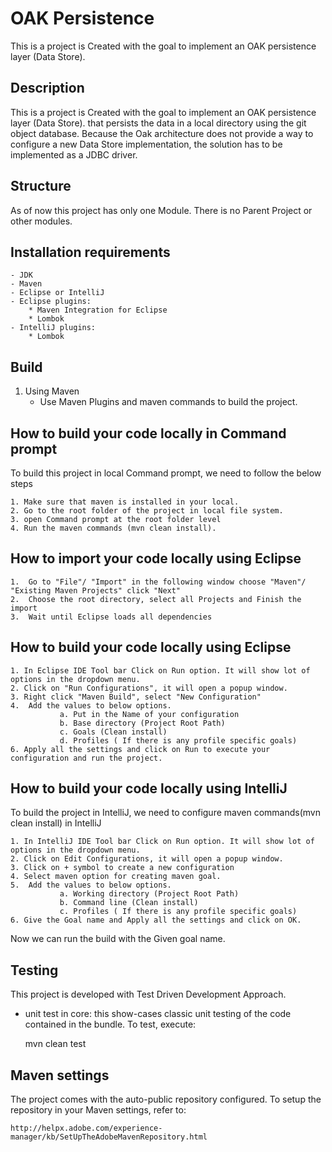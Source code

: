 
# OAK Persistence
This is a project is Created with the goal to implement an OAK persistence layer (Data Store).


## Description
This is a project is Created with the goal to implement an OAK persistence layer (Data Store). that persists the data in a
local directory using the git object database. Because the Oak architecture does not provide a way to configure a new Data Store
implementation, the solution has to be implemented as a JDBC driver.


## Structure
As of now this project has only one Module. There is no Parent Project or other modules.

## Installation requirements
	- JDK
	- Maven
	- Eclipse or IntelliJ
	- Eclipse plugins:
		* Maven Integration for Eclipse
		* Lombok
	- IntelliJ plugins:
		* Lombok

## Build
  1. Using Maven
      * Use Maven Plugins and maven commands to build the project.


## How to build your code locally in Command prompt

 To build this project in local Command prompt, we need to follow the below steps

    1. Make sure that maven is installed in your local.
    2. Go to the root folder of the project in local file system.
    3. open Command prompt at the root folder level
    4. Run the maven commands (mvn clean install).


## How to import your code locally using Eclipse

	1.	Go to "File"/ "Import" in the following window choose "Maven"/ "Existing Maven Projects" click "Next"
	2.	Choose the root directory, select all Projects and Finish the import
	3.	Wait until Eclipse loads all dependencies

## How to build your code locally using Eclipse

    1. In Eclipse IDE Tool bar Click on Run option. It will show lot of options in the dropdown menu.
    2. Click on "Run Configurations", it will open a popup window.
    3. Right click "Maven Build", select "New Configuration"
    4.  Add the values to below options.
               a. Put in the Name of your configuration
               b. Base directory (Project Root Path)
               c. Goals (Clean install)
               d. Profiles ( If there is any profile specific goals)
    6. Apply all the settings and click on Run to execute your configuration and run the project.

## How to build your code locally using IntelliJ

 To build the project in IntelliJ, we need to configure maven commands(mvn clean install) in IntelliJ

    1. In IntelliJ IDE Tool bar Click on Run option. It will show lot of options in the dropdown menu.
    2. Click on Edit Configurations, it will open a popup window.
    3. Click on + symbol to create a new configuration
    4. Select maven option for creating maven goal.
    5.  Add the values to below options.
               a. Working directory (Project Root Path)
               b. Command line (Clean install)
               c. Profiles ( If there is any profile specific goals)
    6. Give the Goal name and Apply all the settings and click on OK.


 Now we can run the build with the Given goal name.


## Testing

This project is developed with Test Driven Development Approach.

* unit test in core: this show-cases classic unit testing of the code contained in the bundle. To test, execute:

    mvn clean test

## Maven settings

The project comes with the auto-public repository configured. To setup the repository in your Maven settings, refer to:

    http://helpx.adobe.com/experience-manager/kb/SetUpTheAdobeMavenRepository.html

